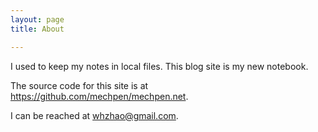 ```yaml
---
layout: page
title: About

---
```


I used to keep my notes in local files.  This blog site is my new
notebook.

The source code for this site is at https://github.com/mechpen/mechpen.net.

I can be reached at whzhao@gmail.com.
